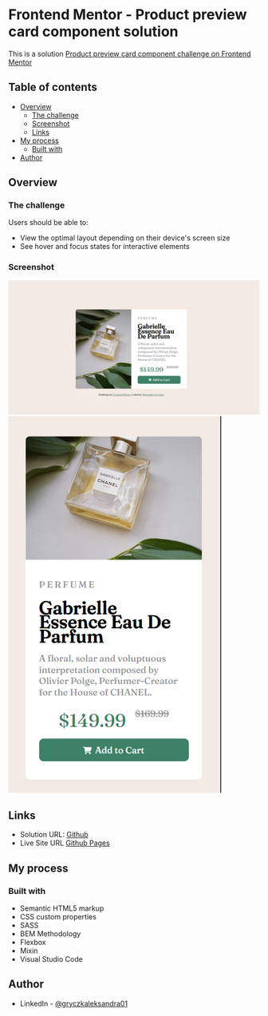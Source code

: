 # Frontend Mentor - Product preview card component solution
This is a solution [Product preview card component challenge on Frontend Mentor](https://www.frontendmentor.io/challenges/product-preview-card-component-GO7UmttRfa)
## Table of contents
- [Overview](##overview)
  - [The challenge](###The-challenge)
  - [Screenshot](###Screenshot)
  - [Links](##Links)
- [My process](##My-process)
  - [Built with](###Built-with)
- [Author](##Author)

## Overview
### The challenge
Users should be able to:

- View the optimal layout depending on their device's screen size
- See hover and focus states for interactive elements

### Screenshot
![Screenshoot](screenshoots/product-prev-desktop-screen.png)
![Screenshoot](screenshoots/product-prev-mobile-screen.png)

## Links
- Solution URL: [Github](https://github.com/Emmettek/product-preview-card-component)
- Live Site URL [Github Pages](https://emmettek.github.io/product-preview-card-component/)
## My process
### Built with
- Semantic HTML5 markup
- CSS custom properties
- SASS
- BEM Methodology
- Flexbox
- Mixin
- Visual Studio Code

## Author
- LinkedIn - [@gryczkaleksandra01](https://www.linkedin.com/in/gryczkaleksandra01/)
